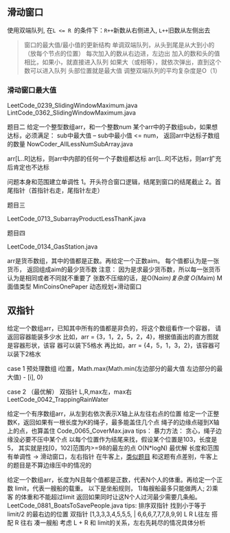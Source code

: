 ## 滑动窗口

使用双端队列, 在`L <= R `的条件下：`R++`新数从右侧进入, `L++`旧数从左侧出去

> 窗口的最大值/最小值的更新结构
单调双端队列，从头到尾是从大到小的（放每个节点的位置）
每次加入的数从右边进，左边出
加入的数和头的值相比，如果小，就直接进入队列
如果大（或相等），就依次弹出，直到这个数可以进入队列
头部位置就是最大值
调整双端队列的平均复杂度是O（1）


### 滑动窗口最大值

LeetCode_0239_SlidingWindowMaximum.java
LintCode_0362_SlidingWindowMaximum.java

题目二
给定一个整型数组arr，和一个整数num
某个arr中的子数组sub，如果想达标，必须满足：
sub中最大值 – sub中最小值 <= num，
返回arr中达标子数组的数量
NowCoder_AllLessNumSubArray.java

arr[L..R]达标，则arr中内部的任何一个子数组都达标
arr[L..R]不达标，则arr扩充后肯定也不达标

问题本身和范围建立单调性
1。开头符合窗口逻辑，结尾到窗口的结尾截止
2。首尾指针（首指针右走，尾指针左走）

题目三

LeetCode_0713_SubarrayProductLessThanK.java

题目四

LeetCode_0134_GasStation.java

arr是货币数组，其中的值都是正数。再给定一个正数aim。
每个值都认为是一张货币，
返回组成aim的最少货币数
注意：
因为是求最少货币数，所以每一张货币认为是相同或者不同就不重要了
张数不压缩的话，是O(N*aim)复杂度
O(M*aim) M面值类型
MinCoinsOnePaper
动态规划+滑动窗口

## 双指针

给定一个数组arr，已知其中所有的值都是非负的，将这个数组看作一个容器， 请返回容器能装多少水
比如，arr = {3，1，2，5，2，4}，根据值画出的直方图就是容器形状，该容 器可以装下5格水
再比如，arr = {4，5，1，3，2}，该容器可以装下2格水

case 1
预处理数组
i位置，Math.max{Math.min(左边部分的最大值 左边部分的最大值) - [i], 0}

case 2 （最优解）
双指针
L,R,max左，max右
LeetCode_0042_TrappingRainWater



给定一个有序数组arr，从左到右依次表示X轴上从左往右点的位置
给定一个正整数K，返回如果有一根长度为K的绳子，最多能盖住几个点
绳子的边缘点碰到X轴上的点，也算盖住
Code_0065_CoverMax.java
tips：
暴力方法：
贪心，绳子边缘没必要不压中某个点
以每个位置作为结尾来找，假设某个位置是103，长度是5，
其实就是找[0，102]范围内>=98的最左的点
O(N*logN)
最优解
长度和范围有单调性 -> 滑动窗口，左右指针
在牛客上，[类似题目](https://www.nowcoder.com/questionTerminal/2b2567c9b95743f19c167bb1ec644b43)
和这题有点差别，牛客上的题目是不算边缘压中的情况的


给定一个数组arr，长度为N且每个值都是正数，代表N个人的体重。再给定一个正数 limit，代表一艘船的载重。
以下是坐船规则，
1)每艘船最多只能做两人;
2)乘客 的体重和不能超过limit
返回如果同时让这N个人过河最少需要几条船。
LeetCode_0881_BoatsToSavePeople.java
tips:
排序双指针
找到小于等于limit/2 的最右边的位置
双指针
[1,3,3,3,4,5,5,5, | 6,6,6,7,7,7,8,9,9]
               L    R
L往左 搭配 R 往右 凑一艘船
考虑 L + R 和 limit的关系，左右先耗尽的情况具体分析

